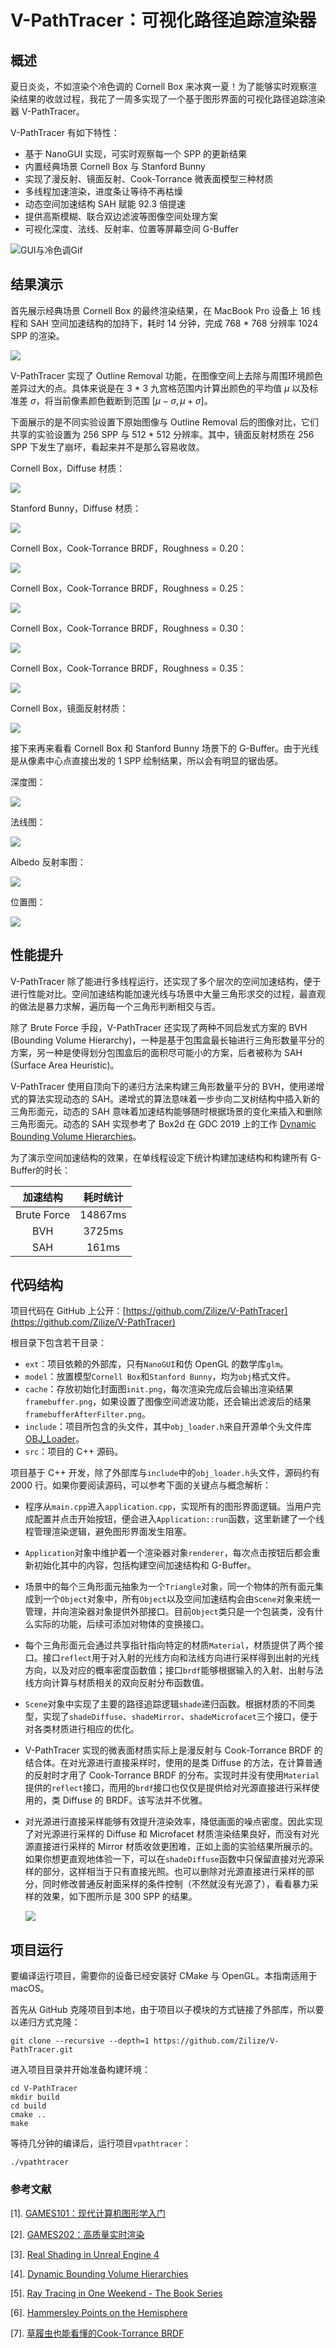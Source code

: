 # V-PathTracer：可视化路径追踪渲染器

## 概述

夏日炎炎，不如渲染个冷色调的 Cornell Box 来冰爽一夏！为了能够实时观察渲染结果的收敛过程，我花了一周多实现了一个基于图形界面的可视化路径追踪渲染器 V-PathTracer。

V-PathTracer 有如下特性：

- 基于 NanoGUI 实现，可实时观察每一个 SPP 的更新结果
- 内置经典场景 Cornell Box 与 Stanford Bunny
- 实现了漫反射、镜面反射、Cook-Torrance 微表面模型三种材质
- 多线程加速渲染，进度条让等待不再枯燥
- 动态空间加速结构 SAH 赋能 92.3 倍提速
- 提供高斯模糊、联合双边滤波等图像空间处理方案
- 可视化深度、法线、反射率、位置等屏幕空间 G-Buffer

![GUI与冷色调Gif](./asset/1.gif)

## 结果演示

首先展示经典场景 Cornell Box 的最终渲染结果，在 MacBook Pro 设备上 16 线程和 SAH 空间加速结构的加持下，耗时 14 分钟，完成 768 * 768 分辨率 1024 SPP 的渲染。

![](./asset/2.png)

V-PathTracer 实现了 Outline Removal 功能，在图像空间上去除与周围环境颜色差异过大的点。具体来说是在 3 * 3 九宫格范围内计算出颜色的平均值 $\mu$ 以及标准差 $\sigma$，将当前像素颜色截断到范围 $[\mu - \sigma, \mu + \sigma]$。

下面展示的是不同实验设置下原始图像与 Outline Removal 后的图像对比，它们共享的实验设置为 256 SPP 与 512 * 512 分辨率。其中，镜面反射材质在 256 SPP 下发生了崩坏，看起来并不是那么容易收敛。

Cornell Box，Diffuse 材质：

![](./asset/3.png)

Stanford Bunny，Diffuse 材质：

![](./asset/4.png)

Cornell Box，Cook-Torrance BRDF，Roughness = 0.20：

![](./asset/5.png)

Cornell Box，Cook-Torrance BRDF，Roughness = 0.25：

![](./asset/6.png)

Cornell Box，Cook-Torrance BRDF，Roughness = 0.30：

![](./asset/7.png)

Cornell Box，Cook-Torrance BRDF，Roughness = 0.35：

![](./asset/8.png)

Cornell Box，镜面反射材质：

![](./asset/9.png)

接下来再来看看 Cornell Box 和 Stanford Bunny 场景下的 G-Buffer。由于光线是从像素中心点直接出发的 1 SPP 绘制结果，所以会有明显的锯齿感。

深度图：

![](./asset/11.png)

法线图：

![](./asset/12.png)

Albedo 反射率图：

![](./asset/13.png)

位置图：

![](./asset/14.png)

## 性能提升

V-PathTracer 除了能进行多线程运行，还实现了多个层次的空间加速结构，便于进行性能对比。空间加速结构能加速光线与场景中大量三角形求交的过程，最直观的做法是暴力求解，遍历每一个三角形判断相交与否。

除了 Brute Force 手段，V-PathTracer 还实现了两种不同启发式方案的 BVH (Bounding Volume Hierarchy)，一种是基于包围盒最长轴进行三角形数量平分的方案，另一种是使得划分包围盒后的面积尽可能小的方案，后者被称为 SAH (Surface Area Heuristic)。

V-PathTracer 使用自顶向下的递归方法来构建三角形数量平分的 BVH，使用递增式的算法实现动态的 SAH。递增式的算法意味着一步步向二叉树结构中插入新的三角形面元，动态的 SAH 意味着加速结构能够随时根据场景的变化来插入和删除三角形面元。动态的 SAH 实现参考了 Box2d 在 GDC 2019 上的工作 [Dynamic Bounding Volume Hierarchies](https://box2d.org/publications/)。

为了演示空间加速结构的效果，在单线程设定下统计构建加速结构和构建所有 G-Buffer的时长：

|  加速结构   | 耗时统计 |
| :---------: | :------: |
| Brute Force | 14867ms  |
|     BVH     |  3725ms  |
|     SAH     |  161ms   |

## 代码结构

项目代码在 GitHub 上公开：[https://github.com/Zilize/V-PathTracer](https://github.com/Zilize/V-PathTracer)

根目录下包含若干目录：

- `ext`：项目依赖的外部库，只有`NanoGUI`和仿 OpenGL 的数学库`glm`。
- `model`：放置模型`Cornell Box`和`Stanford Bunny`，均为`obj`格式文件。
- `cache`：存放初始化封面图`init.png`，每次渲染完成后会输出渲染结果`framebuffer.png`，如果设置了图像空间滤波功能，还会输出滤波后的结果`framebufferAfterFilter.png`。
- `include`：项目所包含的头文件，其中`obj_loader.h`来自开源单个头文件库[OBJ_Loader](https://github.com/Bly7/OBJ-Loader)。
- `src`：项目的 C++ 源码。

项目基于 C++ 开发，除了外部库与`include`中的`obj_loader.h`头文件，源码约有 2000 行。如果你要阅读源码，可以参考下面的关键点与概念解析：

- 程序从`main.cpp`进入`application.cpp`，实现所有的图形界面逻辑。当用户完成配置并点击开始按钮，便会进入`Application::run`函数，这里新建了一个线程管理渲染逻辑，避免图形界面发生阻塞。

- `Application`对象中维护着一个渲染器对象`renderer`，每次点击按钮后都会重新初始化其中的内容，包括构建空间加速结构和 G-Buffer。

- 场景中的每个三角形面元抽象为一个`Triangle`对象，同一个物体的所有面元集成到一个`Object`对象中，所有`Object`以及空间加速结构会由`Scene`对象来统一管理，并向渲染器对象提供外部接口。目前`Object`类只是一个包装类，没有什么实际的功能，后续可添加对物体的变换接口。

- 每个三角形面元会通过共享指针指向特定的材质`Material`，材质提供了两个接口。接口`reflect`用于对入射的光线方向和法线方向进行采样得到出射的光线方向，以及对应的概率密度函数值；接口`brdf`能够根据输入的入射、出射与法线方向计算与材质相关的双向反射分布函数值。

- `Scene`对象中实现了主要的路径追踪逻辑`shade`递归函数。根据材质的不同类型，实现了`shadeDiffuse`、`shadeMirror`、`shadeMicrofacet`三个接口，便于对各类材质进行相应的优化。

- V-PathTracer 实现的微表面材质实际上是漫反射与 Cook-Torrance BRDF 的结合体。在对光源进行直接采样时，使用的是类 Diffuse 的方法，在计算普通的反射时才用了 Cook-Torrance BRDF 的分布。实现时并没有使用`Material`提供的`reflect`接口，而用的`brdf`接口也仅仅是提供给对光源直接进行采样使用的，类 Diffuse 的 BRDF。该写法并不优雅。

- 对光源进行直接采样能够有效提升渲染效率，降低画面的噪点密度。因此实现了对光源进行采样的 Diffuse 和 Microfacet 材质渲染结果良好，而没有对光源直接进行采样的 Mirror 材质收敛更困难，正如上面的实验结果所展示的。如果你想更直观地体验一下，可以在`shadeDiffuse`函数中只保留直接对光源采样的部分，这样相当于只有直接光照。也可以删除对光源直接进行采样的部分，同时修改普通反射面采样的条件控制（不然就没有光源了），看看暴力采样的效果，如下图所示是 300 SPP 的结果。

  ![](./asset/10.png)

## 项目运行

要编译运行项目，需要你的设备已经安装好 CMake 与 OpenGL。本指南适用于 macOS。

首先从 GitHub 克隆项目到本地，由于项目以子模块的方式链接了外部库，所以要以递归方式克隆：

```
git clone --recursive --depth=1 https://github.com/Zilize/V-PathTracer.git
```

进入项目目录并开始准备构建环境：

```
cd V-PathTracer
mkdir build
cd build
cmake ..
make
```

等待几分钟的编译后，运行项目`vpathtracer`：

```
./vpathtracer
```

### 参考文献

[1]. [GAMES101：现代计算机图形学入门](https://sites.cs.ucsb.edu/~lingqi/teaching/games101.html)

[2]. [GAMES202：高质量实时渲染](https://sites.cs.ucsb.edu/~lingqi/teaching/games202.html)

[3]. [Real Shading in Unreal Engine 4](https://cdn2.unrealengine.com/Resources/files/2013SiggraphPresentationsNotes-26915738.pdf)

[4]. [Dynamic Bounding Volume Hierarchies](https://box2d.org/files/ErinCatto_DynamicBVH_Full.pdf)

[5]. [Ray Tracing in One Weekend - The Book Series](https://raytracing.github.io/)

[6]. [Hammersley Points on the Hemisphere](http://holger.dammertz.org/stuff/notes_HammersleyOnHemisphere.html)

[7]. [草履虫也能看懂的Cook-Torrance BRDF](https://zhuanlan.zhihu.com/p/473834300)

